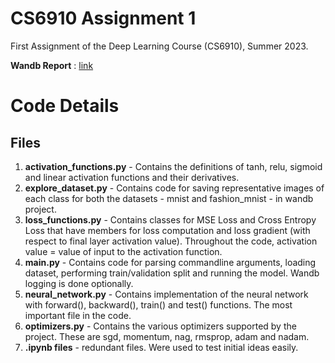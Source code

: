 # CS6910 Assignment 1
First Assignment of the Deep Learning Course (CS6910), Summer 2023.

**Wandb Report** : [link](https://wandb.ai/cs19b021/cs6910-assignment1/reports/CS6910-Assignment-1--VmlldzozNzU3NDkz)

# Code Details

## Files

1. **activation_functions.py** - Contains the definitions of tanh, relu, sigmoid and linear activation functions and their derivatives.
2. **explore_dataset.py** - Contains code for saving representative images of each class for both the datasets - mnist and fashion_mnist - in wandb project.
3. **loss_functions.py** - Contains classes for MSE Loss and Cross Entropy Loss that have members for loss computation and loss gradient (with respect to final layer activation value). Throughout the code, activation value = value of input to the activation function.
4. **main.py** - Contains code for parsing commandline arguments, loading dataset, performing train/validation split and running the model. Wandb logging is done optionally.
5. **neural_network.py** - Contains implementation of the neural network with forward(), backward(), train() and test() functions. The most important file in the code.
6. **optimizers.py** - Contains the various optimizers supported by the project. These are sgd, momentum, nag, rmsprop, adam and nadam.
7. **.ipynb files** - redundant files. Were used to test initial ideas easily.
